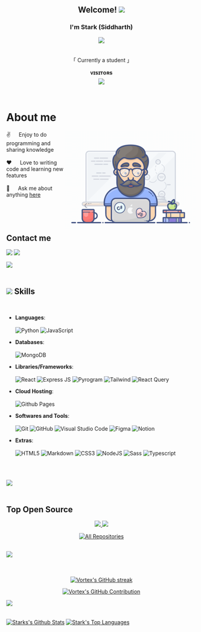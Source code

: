 
<h2 align="center">
  Welcome!
  <img src="https://media.giphy.com/media/hvRJCLFzcasrR4ia7z/giphy.gif" width="28">
</h2>


<h3 align="center">
        I'm Stark (Siddharth)
</h3>


<p align="center">
  <a href="https://github.com/NotStark"><img src="https://readme-typing-svg.herokuapp.com/?lines=Self%20Taught%20Programmer;Tech%20enthusiast;Always%20learning%20new%20things&center=true&width=380&height=45"></a>
</p>


<p align="center"> 
  <br />
    「 Currently a student 」
  <br />
</p>



<p align="center">
    <b>ᴠɪsɪᴛᴏʀs</b><br>
<img align="middle" src="https://profile-counter.glitch.me/NotStark/count.svg" />
</p>
<br />



<!-- About Section -->
 # About me
 
<p>
 <img align="right" width="350" src="./Assests/programmer.gif" alt="Coding gif" />
  
 ✌️ &emsp; Enjoy to do programming and sharing knowledge <br/><br/>
 ❤️ &emsp; Love to writing code and learning new features<br/><br/>
 💬 &emsp; Ask me about anything [here](https://github.com/NotStark/NotStark/issues)

</p>

<br/>
<br/>
<br/>

## Contact me
<p align="left">
   <a href="https://EternalVortex.t.me"><img src="https://img.shields.io/badge/Telegram-2CA5E0?style=for-the-badge&logo=telegram&logoColor=white"></a> 
  <a href="mailto:YeahAmStark@Gmail.com"><img src="https://img.shields.io/badge/Gmail-D14836?style=for-the-badge&logo=gmail&logoColor=white"></a>
</p>

<img src="https://user-images.githubusercontent.com/73097560/115834477-dbab4500-a447-11eb-908a-139a6edaec5c.gif"><br><br>

## <img src="https://media2.giphy.com/media/QssGEmpkyEOhBCb7e1/giphy.gif?cid=ecf05e47a0n3gi1bfqntqmob8g9aid1oyj2wr3ds3mg700bl&rid=giphy.gif" width ="25"><b> Skills</b>
<br>

<p align="center">

- **Languages**: <br> <br>
    ![Python](https://img.shields.io/badge/python-3670A0?style=for-the-badge&logo=python&logoColor=ffdd54)
    ![JavaScript](https://img.shields.io/badge/JavaScript%20-%23F7DF1E.svg?style=for-the-badge&logo=javascript&logoColor=black)

- **Databases**: <br> <br>
    ![MongoDB](https://img.shields.io/badge/MongoDB-4EA94B?style=for-the-badge&logo=mongodb&logoColor=white)

- **Libraries/Frameworks**:  <br> <br>
    ![React](https://img.shields.io/badge/React-61DAFB.svg?style=for-the-badge&logo=React&logoColor=black)
    ![Express JS](https://img.shields.io/badge/Express%20JS-000000.svg?style=for-the-badge&logo=Express&logoColor=white)
    ![Pyrogram](https://img.shields.io/badge/Pyrogram-F0B90B.svg?style=for-the-badge&logoColor=black)
    ![Tailwind](https://img.shields.io/badge/Tailwind%20CSS-06B6D4.svg?style=for-the-badge&logo=Tailwind-CSS&logoColor=white)
    ![React Query](https://img.shields.io/badge/React%20Query-FF4154.svg?style=for-the-badge&logo=React-Query&logoColor=white)
  
   
- **Cloud Hosting**: <br> <br>
    ![Github Pages](https://img.shields.io/badge/GitHub%20Pages-%23327FC7.svg?style=for-the-badge&logo=github&logoColor=white)
  
- **Softwares and Tools**: <br> <br>
    ![Git](https://img.shields.io/badge/git-%23F05033.svg?style=for-the-badge&logo=git&logoColor=white)
    ![GitHub](https://img.shields.io/badge/github-%23121011.svg?style=for-the-badge&logo=github&logoColor=white)
    ![Visual Studio Code](https://img.shields.io/badge/Visual%20Studio%20Code-0078d7.svg?style=for-the-badge&logo=visual-studio-code&logoColor=white)
    ![Figma](https://img.shields.io/badge/Figma-F24E1E.svg?style=for-the-badge&logo=Figma&logoColor=white)
    ![Notion](https://img.shields.io/badge/Notion-000000.svg?style=for-the-badge&logo=Notion&logoColor=white)

- **Extras**: <br> <br>
    ![HTML5](https://img.shields.io/badge/HTML5%20-%23E34F26.svg?style=for-the-badge&logo=html5&logoColor=white)
    ![Markdown](https://img.shields.io/badge/Markdown-000000.svg?style=for-the-badge&logo=Markdown&logoColor=white)
    ![CSS3](https://img.shields.io/badge/CSS3%20-%231572B6.svg?style=for-the-badge&logo=css3&logoColor=white)
    ![NodeJS](https://img.shields.io/badge/Node.js-339933.svg?style=for-the-badge&logo=nodedotjs&logoColor=white)
    ![Sass](https://img.shields.io/badge/Sass-CC6699.svg?style=for-the-badge&logo=Sass&logoColor=white)
    ![Typescript](https://img.shields.io/badge/TypeScript-3178C6.svg?style=for-the-badge&logo=TypeScript&logoColor=white)
  
</p>

<br>
<br>

<img src="https://user-images.githubusercontent.com/73097560/115834477-dbab4500-a447-11eb-908a-139a6edaec5c.gif"><br><br>

## Top Open Source 
<p align="center">
  <a href="https://github.com/NotStark/TelegramBot">
    <img src="https://github-readme-stats.vercel.app/api/pin/?username=NotStark&repo=TelegramBot&border_color=7F3FBF&bg_color=0D1117&title_color=C9D1D9&text_color=8B949E&icon_color=7F3FBF">
  </a>
  <a href="https://github.com/NotStark/Animedex-React">
    <img src="https://github-readme-stats.vercel.app/api/pin/?username=NotStark&repo=Animedex-React&border_color=7F3FBF&bg_color=0D1117&title_color=C9D1D9&text_color=8B949E&icon_color=7F3FBF">
  </a>
</p>


<p align="center">
  <a href="https://github.com/NotStark?tab=repositories" target="_blank"><img alt="All Repositories" title="All Repositories" src="https://img.shields.io/badge/-All%20Repos-2962FF?style=for-the-badge&logo=koding&logoColor=white"/></a>
</p>

<br/>
<img src="https://user-images.githubusercontent.com/73097560/115834477-dbab4500-a447-11eb-908a-139a6edaec5c.gif"><br><br>
<br/>


<p align="center">
  <a href="https://github.com/NotStark">
    <img src="https://github-readme-streak-stats.herokuapp.com/?user=NotStark&theme=radical&border=7F3FBF&background=0D1117" alt="Vortex's GitHub streak"/>
  </a>
</p>

<p align="center">
  <a href="https://github.com/NotStark">
    <img src="https://github-profile-summary-cards.vercel.app/api/cards/profile-details?username=NotStark&theme=radical" alt="Vortex's GitHub Contribution"/>
  </a>
</p>

<img src="https://user-images.githubusercontent.com/73097560/115834477-dbab4500-a447-11eb-908a-139a6edaec5c.gif"><br><br>

<a> 
    <a href="https://github.com/NotStark"><img alt="Starks's Github Stats" src="https://denvercoder1-github-readme-stats.vercel.app/api?username=NotStark&show_icons=true&count_private=true&theme=react&border_color=7F3FBF&bg_color=0D1117&title_color=F85D7F&icon_color=F8D866" height="192px" width="49.5%"/></a>
  <a href="https://github.com/NotStark"><img alt="Stark's Top Languages" src="https://denvercoder1-github-readme-stats.vercel.app/api/top-langs/?username=NotStark&langs_count=8&layout=compact&theme=react&border_color=7F3FBF&bg_color=0D1117&title_color=F85D7F&icon_color=F8D866" height="192px" width="49.5%"/></a>
  <br/>
</a>


